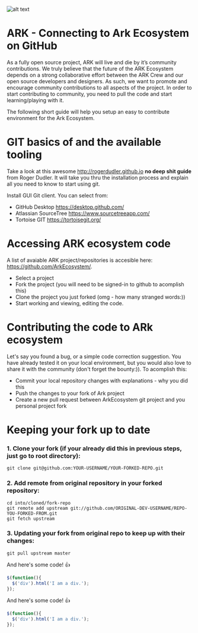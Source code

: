 ![alt text](https://github.com/kristjank/wiki/blob/master/images/ArkWikiLogo.png)

# ARK - Connecting to Ark Ecosystem on GitHub

As a fully open source project, ARK will live and die by it’s community contributions. We truly believe that the future of the ARK Ecosystem depends on a strong collaborative effort between the ARK Crew and our open source developers and designers. As such, we want to promote and encourage community contributions to all aspects of the project.
In order to start contributing to community, you need to pull the code and start learning/playing with it.

The following short guide will help you setup an easy to contribute environment for the Ark Ecosystem.


# GIT basics of and the available tooling
Take a look at this awesome http://rogerdudler.github.io **no deep shit guide** from Roger Dudler. It will take you thru the installation process and explain all you need to know to start using git.


Install GUI Git client. You can select from:
- GitHub Desktop https://desktop.github.com/
- Atlassian SourceTree https://www.sourcetreeapp.com/
-  Tortoise GIT https://tortoisegit.org/

# Accessing ARK ecosystem code
A list of avaiable ARK project/repositories is accesible here: https://github.com/ArkEcosystem/. 
- Select a project
- Fork the project (you will need to be signed-in to github to acomplish this)
- Clone the project you just forked (omg - how many stranged words:))
- Start working and viewing, editing the code.

# Contributing the code to ARk ecosystem
Let's say you found a bug, or a simple code correction suggestion. You have already tested it on your local environment, but you would also love to share it with the community (don't forget the bounty:)). To acomplish this:
- Commit your local repository changes with explanations - why you did this
- Push the changes to your fork of Ark project
- Create a new pull request between ArkEcosystem git project and you personal project fork

# Keeping your fork up to date

### 1. Clone your fork (if your already did this in previous steps, just go to root directory):

    git clone git@github.com:YOUR-USERNAME/YOUR-FORKED-REPO.git

### 2. Add remote from original repository in your forked repository: 

    cd into/cloned/fork-repo
    git remote add upstream git://github.com/ORIGINAL-DEV-USERNAME/REPO-YOU-FORKED-FROM.git
    git fetch upstream

### 3. Updating your fork from original repo to keep up with their changes:

    git pull upstream master


And here's some code! :+1:

```javascript
$(function(){
  $('div').html('I am a div.');
});
```

And here's some code! :+1:

```javascript
$(function(){
  $('div').html('I am a div.');
});
```
